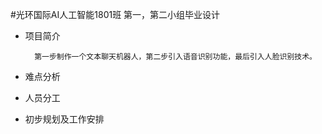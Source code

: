 #光环国际AI人工智能1801班 第一，第二小组毕业设计

* 项目简介
	
		第一步制作一个文本聊天机器人，第二步引入语音识别功能，最后引入人脸识别技术。


* 难点分析


* 人员分工


* 初步规划及工作安排
